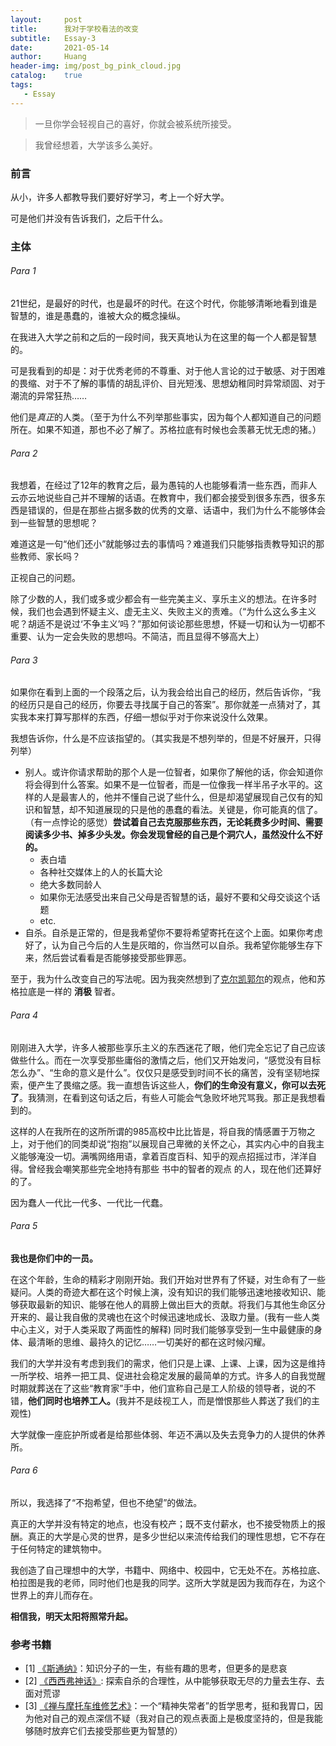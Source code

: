 ```yaml
---
layout:     post
title:      我对于学校看法的改变
subtitle:   Essay-3
date:       2021-05-14
author:     Huang
header-img: img/post_bg_pink_cloud.jpg
catalog:    true
tags:
   - Essay
---
```


> 一旦你学会轻视自己的喜好，你就会被系统所接受。

> 我曾经想着，大学该多么美好。

### 前言

从小，许多人都教导我们要好好学习，考上一个好大学。

可是他们并没有告诉我们，之后干什么。

### 主体

###### Para 1

21世纪，是最好的时代，也是最坏的时代。在这个时代，你能够清晰地看到谁是智慧的，谁是愚蠢的，谁被大众的概念操纵。

在我进入大学之前和之后的一段时间，我天真地认为在这里的每一个人都是智慧的。

可是我看到的却是：对于优秀老师的不尊重、对于他人言论的过于敏感、对于困难的畏缩、对于不了解的事情的胡乱评价、目光短浅、思想幼稚同时异常顽固、对于潮流的异常狂热……

他们是*真正*的人类。（至于为什么不列举那些事实，因为每个人都知道自己的问题所在。如果不知道，那也不必了解了。苏格拉底有时候也会羡慕无忧无虑的猪。）

###### Para 2

我想着，在经过了12年的教育之后，最为愚钝的人也能够看清一些东西，而非人云亦云地说些自己并不理解的话语。在教育中，我们都会接受到很多东西，很多东西是错误的，但是在那些占据多数的优秀的文章、话语中，我们为什么不能够体会到一些智慧的思想呢？

难道这是一句“他们还小”就能够过去的事情吗？难道我们只能够指责教导知识的那些教师、家长吗？

正视自己的问题。

除了少数的人，我们或多或少都会有一些完美主义、享乐主义的想法。在许多时候，我们也会遇到怀疑主义、虚无主义、失败主义的责难。（“为什么这么多主义呢？胡适不是说过‘不争主义’吗？”那如何谈论那些思想，怀疑一切和认为一切都不重要、认为一定会失败的思想吗。不简洁，而且显得不够高大上）

###### Para 3

如果你在看到上面的一个段落之后，认为我会给出自己的经历，然后告诉你，“我的经历只是自己的经历，你要去寻找属于自己的答案”。那你就差一点猜对了，其实我本来打算写那样的东西，仔细一想似乎对于你来说没什么效果。

我想告诉你，什么是不应该指望的。（其实我是不想列举的，但是不好展开，只得列举）

* 别人。或许你请求帮助的那个人是一位智者，如果你了解他的话，你会知道你将会得到什么答案。如果不是一位智者，而是一位像我一样半吊子水平的。这样的人是最害人的，他并不懂自己说了些什么，但是却渴望展现自己仅有的知识和智慧，却不知道展现的只是他的愚蠢的看法。关键是，你可能真的信了。（有一点悖论的感觉）**尝试着自己去克服那些东西，无论耗费多少时间、需要阅读多少书、掉多少头发。你会发现曾经的自己是个洞穴人，虽然没什么不好的。**
  * 表白墙
  * 各种社交媒体上的人的长篇大论
  * 绝大多数同龄人
  * 如果你无法感受出来自己父母是否智慧的话，最好不要和父母交谈这个话题
  * etc.
* 自杀。自杀是正常的，但是我希望你不要将希望寄托在这个上面。如果你考虑好了，认为自己今后的人生是灰暗的，你当然可以自杀。我希望你能够生存下来，然后尝试看看是否能够接受那些罪恶。

至于，我为什么改变自己的写法呢。因为我突然想到了[克尔凯郭尔](https://zh.wikipedia.org/zh-hans/%E7%B4%A2%E5%80%AB%C2%B7%E5%A5%A7%E8%B2%9D%C2%B7%E5%85%8B%E7%88%BE%E5%87%B1%E9%83%AD%E7%88%BE)的观点，他和苏格拉底是一样的 **消极** 智者。

###### Para 4

刚刚进入大学，许多人被那些享乐主义的东西迷花了眼，他们完全忘记了自己应该做些什么。而在一次享受那些庸俗的激情之后，他们又开始发问，“感觉没有目标怎么办”、“生命的意义是什么”。仅仅只是感受到时间不长的痛苦，没有坚韧地探索，便产生了畏缩之感。我一直想告诉这些人，**你们的生命没有意义，你可以去死了**。我猜测，在看到这句话之后，有些人可能会气急败坏地咒骂我。那正是我想看到的。

这样的人在我所在的这所所谓的985高校中比比皆是，将自我的情感置于万物之上，对于他们的同类却说“抱抱”以展现自己卑微的关怀之心，其实内心中的自我主义能够淹没一切。满嘴网络用语，拿着百度百科、知乎的观点招摇过市，洋洋自得。曾经我会嘲笑那些完全地持有那些 书中的智者的观点 的人，现在他们还算好的了。

因为蠢人一代比一代多、一代比一代蠢。

###### Para 5

**我也是你们中的一员。**

在这个年龄，生命的精彩才刚刚开始。我们开始对世界有了怀疑，对生命有了一些疑问。人类的奇迹大都在这个时候上演，没有知识的我们能够迅速地接收知识、能够获取最新的知识、能够在他人的肩膀上做出巨大的贡献。将我们与其他生命区分开来的、最让我自傲的灵魂也在这个时候迅速地成长、汲取力量。(我有一些人类中心主义，对于人类采取了两面性的解释) 同时我们能够享受到一生中最健康的身体、最清晰的思维、最持久的记忆……一切美好的都在这时候闪耀。

我们的大学并没有考虑到我们的需求，他们只是上课、上课、上课，因为这是维持一所学校、培养一把工具、促进社会稳定发展的最简单的方式。许多人的自我觉醒时期就葬送在了这些“教育家”手中，他们宣称自己是工人阶级的领导者，说的不错，**他们同时也培养工人。**(我并不是歧视工人，而是憎恨那些人葬送了我们的主观性)

大学就像一座庇护所或者是给那些体弱、年迈不满以及失去竞争力的人提供的休养所。

###### Para 6

所以，我选择了“不抱希望，但也不绝望”的做法。

真正的大学并没有特定的地点，也没有校产；既不支付薪水，也不接受物质上的报酬。真正的大学是心灵的世界，是多少世纪以来流传给我们的理性思想，它不存在于任何特定的建筑物中。

我创造了自己理想中的大学，书籍中、网络中、校园中，它无处不在。苏格拉底、柏拉图是我的老师，同时他们也是我的同学。这所大学就是因为我而存在，为这个世界上的弃儿而存在。

**相信我，明天太阳将照常升起。**

### 参考书籍

* [1] [《斯通纳》](https://m.douban.com/book/subject/26425831/)：知识分子的一生，有些有趣的思考，但更多的是悲哀
* [2] [《西西弗神话》](https://book.douban.com/subject/24257403/): 探索自杀的合理性，从中能够获取无尽的力量去生存、去面对荒谬
* [3] [《禅与摩托车维修艺术》](https://book.douban.com/subject/30208077/)：一个“精神失常者”的哲学思考，挺和我胃口，因为他对自己的观点深信不疑（我对自己的观点表面上是极度坚持的，但是我能够随时放弃它们去接受那些更为智慧的）
